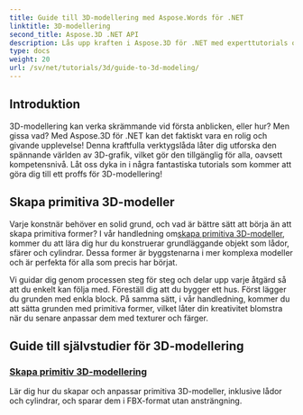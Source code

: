 ```yaml
---
title: Guide till 3D-modellering med Aspose.Words för .NET
linktitle: 3D-modellering
second_title: Aspose.3D .NET API
description: Lås upp kraften i Aspose.3D för .NET med experttutorials om att skapa 3D-modeller. Börja behärska dina färdigheter i 3D-design.
type: docs
weight: 20
url: /sv/net/tutorials/3d/guide-to-3d-modeling/
---
```

## Introduktion

3D-modellering kan verka skrämmande vid första anblicken, eller hur? Men gissa vad? Med Aspose.3D för .NET kan det faktiskt vara en rolig och givande upplevelse! Denna kraftfulla verktygslåda låter dig utforska den spännande världen av 3D-grafik, vilket gör den tillgänglig för alla, oavsett kompetensnivå. Låt oss dyka in i några fantastiska tutorials som kommer att göra dig till ett proffs för 3D-modellering!

## Skapa primitiva 3D-modeller

 Varje konstnär behöver en solid grund, och vad är bättre sätt att börja än att skapa primitiva former? I vår handledning om[skapa primitiva 3D-modeller](./create-primitive-3d-modeling/), kommer du att lära dig hur du konstruerar grundläggande objekt som lådor, sfärer och cylindrar. Dessa former är byggstenarna i mer komplexa modeller och är perfekta för alla som precis har börjat.

Vi guidar dig genom processen steg för steg och delar upp varje åtgärd så att du enkelt kan följa med. Föreställ dig att du bygger ett hus. Först lägger du grunden med enkla block. På samma sätt, i vår handledning, kommer du att sätta grunden med primitiva former, vilket låter din kreativitet blomstra när du senare anpassar dem med texturer och färger. 

## Guide till självstudier för 3D-modellering
### [Skapa primitiv 3D-modellering](./create-primitive-3d-modeling/)
Lär dig hur du skapar och anpassar primitiva 3D-modeller, inklusive lådor och cylindrar, och sparar dem i FBX-format utan ansträngning.